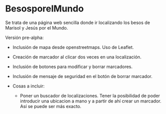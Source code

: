 # BesosporelMundo
Se trata de una página web sencilla donde ir localizando los besos de Marisol y Jesús por el Mundo.


Versión pre-alpha:
- Inclusión de mapa desde openstreetmaps. Uso de Leaflet.
- Creación de marcador al clicar dos veces en una localización.
- Inclusión de botones para modificar y borrar marcadores.
- Inclusión de mensaje de seguridad en el botón de borrar marcador.

- Cosas a incluir:
    - Poner un buscador de localizaciones. Tener la posibilidad de poder introducir una ubicacion a mano y a partir de ahí crear un marcador. Así se puede ser más exacto.